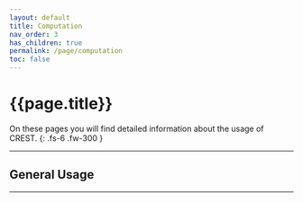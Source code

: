 ```yaml
---
layout: default
title: Computation
nav_order: 3
has_children: true
permalink: /page/computation
toc: false
---
```


# {{page.title}}

On these pages you will find detailed information about the usage of CREST.
{: .fs-6 .fw-300 }

---

## General Usage


---

